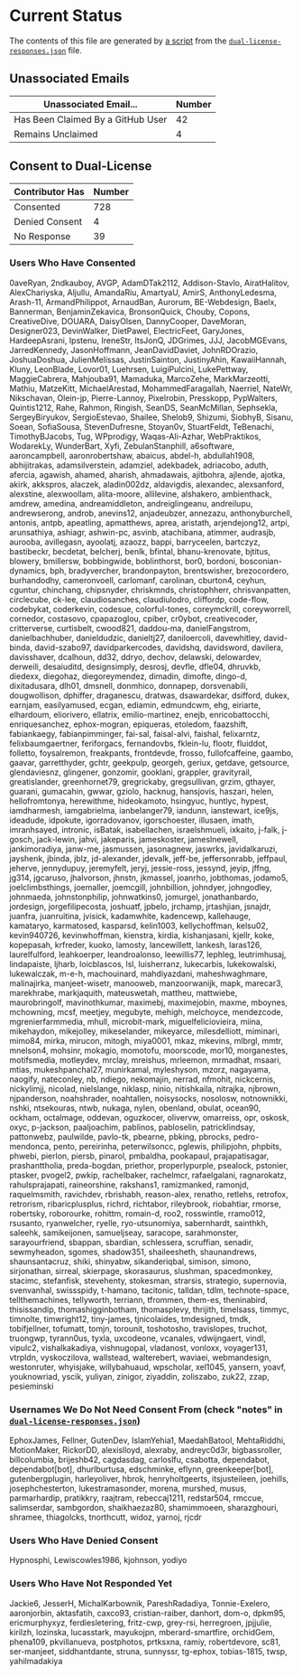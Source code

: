# Current Status

The contents of this file are generated by [a script](scripts/summarize-dual-license-responses.js)
from the [`dual-license-responses.json`](data/dual-license-responses.json) file.

## Unassociated Emails

| Unassociated Email... | Number |
| --- | --- |
| Has Been Claimed By a GitHub User | 42 |
| Remains Unclaimed | 4 |

## Consent to Dual-License

| Contributor Has | Number |
| --- | --- |
| Consented | 728 |
| Denied Consent | 4 |
| No Response | 39 |

### Users Who Have Consented
0aveRyan, 2ndkauboy, AVGP, AdamDTak2112, Addison-Stavlo, AiratHalitov, AlexChariyska, Aljullu, AmandaRiu, AmartyaU, AmirS, AnthonyLedesma, Arash-11, ArmandPhilippot, ArnaudBan, Aurorum, BE-Webdesign, Baelx, Bannerman, BenjaminZekavica, BronsonQuick, Chouby, Copons, CreativeDive, DOUARA, DaisyOlsen, DannyCooper, DaveMoran, Designer023, DevinWalker, DietPawel, ElectricFeet, GaryJones, HardeepAsrani, Ipstenu, IreneStr, ItsJonQ, JDGrimes, JJJ, JacobMGEvans, JarredKennedy, JasonHoffmann, JeanDavidDaviet, JohnRDOrazio, JoshuaDoshua, JulienMelissas, JustinSainton, JustinyAhin, KawaiiHannah, Kluny, LeonBlade, Lovor01, Luehrsen, LuigiPulcini, LukePettway, MaggieCabrera, Mahjouba91, Mamaduka, MarcoZehe, MarkMarzeotti, Mathiu, MatzeKitt, MichaelArestad, MohammedFaragallah, Naerriel, NateWr, Nikschavan, Olein-jp, Pierre-Lannoy, Pixelrobin, Presskopp, PypWalters, Quintis1212, Rahe, Rahmon, Ringish, SeanDS, SeanMcMillan, Sephsekla, SergeyBiryukov, SergioEstevao, Shailee, Shelob9, Shizumi, SiobhyB, Sisanu, Soean, SofiaSousa, StevenDufresne, Stoyan0v, StuartFeldt, TeBenachi, TimothyBJacobs, Tug, WPprodigy, Waqas-Ali-Azhar, WebPraktikos, WodarekLy, WunderBart, Xyfi, ZebulanStanphill, a6software, aaroncampbell, aaronrobertshaw, abaicus, abdel-h, abdullah1908, abhijitrakas, adamsilverstein, adamziel, adekbadek, adriacobo, aduth, afercia, agawish, ahamed, aharish, ahmadawais, ajitbohra, ajlende, ajotka, akirk, akkspros, alaczek, aladin002dz, aldavigdis, alexandec, alexsanford, alexstine, alexwoollam, alita-moore, allilevine, alshakero, ambienthack, amdrew, amedina, andreamiddleton, andreiglingeanu, andreilupu, andrewserong, androb, anevins12, anjadeubzer, annezazu, anthonyburchell, antonis, antpb, apeatling, apmatthews, aprea, aristath, arjendejong12, artpi, arunsathiya, ashiagr, ashwin-pc, asvinb, atachibana, atimmer, audrasjb, aurooba, avillegasn, ayoolatj, azaozz, bappi, barryceelen, bartczyz, bastibeckr, becdetat, belcherj, benlk, bfintal, bhanu-krenovate, bjtitus, blowery, bmillersw, bobbingwide, boblinthorst, bor0, bordoni, bosconian-dynamics, bph, bradyvercher, brandonpayton, brentswisher, brezocordero, burhandodhy, cameronvoell, carlomanf, carolinan, cburton4, ceyhun, cguntur, chinchang, chipsnyder, chriskmnds, christophherr, chrisvanpatten, circlecube, ck-lee, claudiosanches, claudiulodro, cliffordp, code-flow, codebykat, coderkevin, codesue, colorful-tones, coreymckrill, coreyworrell, cornedor, costasovo, cpapazoglou, cpiber, cr0ybot, creativecoder, critterverse, curtisbelt, cwood821, daddou-ma, danielFangstrom, danielbachhuber, danieldudzic, danieltj27, daniloercoli, davewhitley, david-binda, david-szabo97, davidparkercodes, davidshq, davidsword, davilera, davisshaver, dcalhoun, dd32, ddryo, dechov, delawski, delowardev, derweili, desaiuditd, designsimply, desrosj, devfle, dfle04, dhruvkb, diedexx, diegohaz, diegoreymendez, dimadin, dimofte, dingo-d, dixitadusara, dlh01, dmsnell, donmhico, donnapep, dorsvenabili, dougwollison, dphiffer, draganescu, dratwas, dsawardekar, dsifford, dukex, earnjam, easilyamused, ecgan, ediamin, edmundcwm, ehg, eiriarte, elhardoum, eliorivero, ellatrix, emilio-martinez, enejb, enricobattocchi, enriquesanchez, ephox-mogran, epiqueras, etoledom, faazshift, fabiankaegy, fabianpimminger, fai-sal, faisal-alvi, faishal, felixarntz, felixbaumgaertner, feriforgacs, fernandovbs, fklein-lu, flootr, fluiddot, folletto, foysalremon, freakpants, frontdevde, frosso, fullofcaffeine, gaambo, gaavar, garretthyder, gchtr, geekpulp, georgeh, geriux, getdave, getsource, glendaviesnz, glingener, gonzomir, gooklani, grappler, gravityrail, greatislander, greenhornet79, gregrickaby, gregsullivan, grzim, gthayer, guarani, gumacahin, gwwar, gziolo, hacknug, hansjovis, haszari, helen, hellofromtonya, herewithme, hideokamoto, hsingyuc, huntlyc, hypest, iamdharmesh, iamgabrielma, ianbelanger79, iandunn, ianstewart, ice9js, ideadude, idpokute, igorradovanov, igorschoester, illusaen, imath, imranhsayed, intronic, isBatak, isabellachen, israelshmueli, ixkaito, j-falk, j-gosch, jack-lewin, jahvi, jakeparis, jameskoster, jameslnewell, jankimoradiya, janw-me, jasmussen, jasonagnew, jaswrks, javidalkaruzi, jayshenk, jbinda, jblz, jd-alexander, jdevalk, jeff-be, jeffersonrabb, jeffpaul, jeherve, jennydupuy, jeremyfelt, jeryj, jessie-ross, jessynd, jeyip, jffng, jg314, jgcaruso, jhalvorson, jhnstn, jkmassel, joanrho, jobthomas, jodamo5, joelclimbsthings, joemaller, joemcgill, johnbillion, johndyer, johngodley, johnmaeda, johnstonphilip, johnwatkins0, jomurgel, jonathanbardo, jordesign, jorgefilipecosta, joshuatf, jpbelo, jrchamp, jrtashjian, jsnajdr, juanfra, juanruitina, jvisick, kadamwhite, kadencewp, kallehauge, kamataryo, karmatosed, kasparsd, kelin1003, kellychoffman, kelsu02, kevin940726, kevinwhoffman, kienstra, kirdia, kishanjasani, kjellr, koke, kopepasah, krfreder, kuoko, lamosty, lancewillett, lankesh, laras126, laurelfulford, leahkoerper, leandroalonso, leewillis77, lephleg, leutrimhusaj, lindapaiste, ljharb, loicblascos, lsl, luisherranz, lukecarbis, lukekowalski, lukewalczak, m-e-h, machouinard, mahdiyazdani, maheshwaghmare, malinajirka, manjeet-wisetr, manooweb, manzoorwanijk, mapk, marecar3, marekhrabe, markjaquith, mateuswetah, mattheu, mattwiebe, maurobringolf, mavinothkumar, maximebj, maximejobin, maxme, mboynes, mchowning, mcsf, meetjey, megubyte, mehigh, melchoyce, mendezcode, mgrenierfarmmedia, mhull, microbit-mark, miguelfeliciovieira, miina, mikehaydon, mikejolley, mikeselander, mikeyarce, milesdelliott, miminari, mimo84, mirka, mirucon, mitogh, miya0001, mkaz, mkevins, mlbrgl, mmtr, mnelson4, mohsinr, mokagio, momotofu, moorscode, mor10, morganestes, motifsmedia, motleydev, mrclay, mreishus, mrleemon, mrmadhat, msaari, mtias, mukeshpanchal27, munirkamal, myleshyson, mzorz, nagayama, naogify, nateconley, nb, ndiego, nekomajin, nerrad, nfmohit, nickcernis, nickylimjj, nicolad, nielslange, niklasp, ninio, nitishkaila, nitrajka, njbrown, njpanderson, noahshrader, noahtallen, noisysocks, nosolosw, notnownikki, nshki, ntsekouras, ntwb, nukaga, nylen, obenland, obulat, ocean90, ockham, octalmage, oddevan, oguzkocer, olivervw, omarreiss, opr, oskosk, oxyc, p-jackson, paaljoachim, pablinos, pabloselin, patricklindsay, pattonwebz, paulwilde, pavlo-tk, pbearne, pbking, pbrocks, pedro-mendonca, pento, pereirinha, peterwilsoncc, pglewis, philipjohn, phpbits, phwebi, pierlon, piersb, pinarol, pmbaldha, pookapaul, prajapatisagar, prashanttholia, preda-bogdan, priethor, properlypurple, psealock, pstonier, ptasker, pvogel2, pwkip, rachelbaker, rachelmcr, rafaelgalani, ragnarokatz, rahulsprajapati, raineorshine, rakshans1, ramizmanked, ramonjd, raquelmsmith, ravichdev, rbrishabh, reason-alex, renatho, retlehs, retrofox, retrorism, ribaricplusplus, richrd, richtabor, rileybrook, riobahtiar, rmorse, robertsky, roborourke, rohittm, romain-d, roo2, rosswintle, rramo012, rsusanto, ryanwelcher, ryelle, ryo-utsunomiya, sabernhardt, sainthkh, saleehk, samikeijonen, samueljseay, saracope, sarahmonster, sarayourfriend, sbappan, sbardian, schlessera, scruffian, senadir, sewmyheadon, sgomes, shadow351, shaileesheth, shaunandrews, shaunsantacruz, shiki, shinyabw, sikanderiqbal, simison, simono, sirjonathan, sirreal, skierpage, skorasaurus, slushman, spacedmonkey, stacimc, stefanfisk, stevehenty, stokesman, strarsis, strategio, supernovia, svenvanhal, swissspidy, t-hamano, tacitonic, talldan, tdlm, technote-space, tellthemachines, tellyworth, terriann, tfrommen, them-es, theninabird, thisissandip, thomashigginbotham, thomasplevy, thrijith, timelsass, timmyc, timnolte, timwright12, tiny-james, tjnicolaides, tmdesigned, tmdk, tobifjellner, tofumatt, tomjn, torounit, toshotosho, travislopes, truchot, truongwp, tyrann0us, tyxla, uxcodeone, vcanales, vdwijngaert, vindl, vipulc2, vishalkakadiya, vishnugopal, vladanost, vonloxx, voyager131, vtrpldn, vyskoczilova, wallstead, walterebert, waviaei, webmandesign, westonruter, whyisjake, willybahuaud, wpscholar, xel1045, yansern, yoavf, youknowriad, yscik, yuliyan, zinigor, ziyaddin, zoliszabo, zuk22, zzap, pesieminski

### Usernames We Do Not Need Consent From (check "notes" in [`dual-license-responses.json`](data/dual-license-responses.json))
EphoxJames, Fellner, GutenDev, IslamYehia1, MaedahBatool, MehtaRiddhi, MotionMaker, RickorDD, alexislloyd, alexraby, andreyc0d3r, bigbassroller, billcolumbia, brijeshb42, cagdasdag, carloslfu, csabotta, dependabot, dependabot[bot], dhurlburtusa, edschminke, eflynn, greenkeeper[bot], gutenbergplugin, harleyoliver, hbrok, henryholtgeerts, itsjusteileen, joehills, josephchesterton, lukestramasonder, morena, murshed, musus, parmarhardip, pratikkry, raajtram, rebeccaj1211, redstar504, rmccue, salimserdar, sambgordon, shaikhaezaz80, shamimmoeen, sharazghouri, shramee, thiagolcks, tnorthcutt, widoz, yarnoj, rjcdr

### Users Who Have Denied Consent
Hypnosphi, Lewiscowles1986, kjohnson, yodiyo

### Users Who Have Not Responded Yet
Jackie6, JesserH, MichalKarbownik, PareshRadadiya, Tonnie-Exelero, aaronjorbin, aktasfatih, caxco93, cristian-raiber, danhort, dom-o, dpkm95, ericmurphyxyz, ferdiesletering, fritz-cwp, grey-rsi, herregroen, jpjjulie, kirilzh, lozinska, lucasstark, mayukojpn, mberard-smartfire, orchidGem, phena109, pkvillanueva, postphotos, prtksxna, ramiy, robertdevore, sc81, ser-manjeet, siddhantdante, struna, sunnyssr, tg-ephox, tobias-1815, twsp, yahilmadakiya
